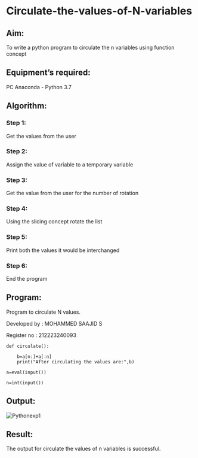 # Circulate-the-values-of-N-variables
## Aim:
To write a python program to circulate the n variables using function concept
## Equipment’s required:
PC
Anaconda - Python 3.7
## Algorithm: 
### Step 1:

Get the values from the user

### Step 2:

Assign the value of variable to a temporary variable

### Step 3:

Get the value from the user for the number of rotation

### Step 4:

Using the slicing concept rotate the list

### Step 5:

Print both the values it would be interchanged

### Step 6:

End the program


## Program:

Program to circulate N values.

Developed by : MOHAMMED SAAJID S

Register no : 212223240093

~~~
def circulate():

    b=a[n:]+a[:n]
    print("After circulating the values are:",b)

a=eval(input())

n=int(input())
~~~
## Output:

![Pythonexp1](https://github.com/Confusion7/Circulate-the-values-of-N-variables/assets/141727149/ae1c709e-9b6b-4f30-a755-31fef171e07a)


## Result:

The output for circulate the values of n variables is successful.
